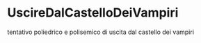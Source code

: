 # UscireDalCastelloDeiVampiri
tentativo poliedrico e polisemico di uscita dal castello dei vampiri 
